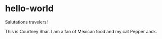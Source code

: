 # hello-world

Salutations travelers!

This is Courtney Shar. I am a fan of Mexican food and my cat Pepper Jack.

